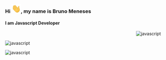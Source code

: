 <p align="left">
<h3>Hi <img src="https://raw.githubusercontent.com/KevinPatel04/KevinPatel04/master/Hi.gif" width="30px">, my name is Bruno Meneses </h3>
<h4>I am Javascript Developer</h4>

<p align="right">
<img src="https://i.ibb.co/yF74YJM/Grupo-14.png" alt="javascript" height="350"/>
</p>

</p>
<p align="left">
<img src="https://i.ibb.co/RS6phpM/Grupo-19.png" alt="javascript"/>
</p>
<p align="left">
<img src="https://i.ibb.co/vsXpZbM/Grupo-15.png" alt="javascript"/>
</p>
